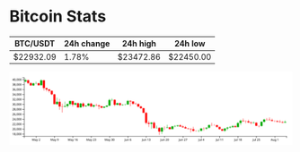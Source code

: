 # Bitcoin Stats

BTC/USDT|24h change|24h high|24h low|
|---|---|---|---|
|$22932.09|1.78%|$23472.86|$22450.00|

<img src="./chart.svg">
